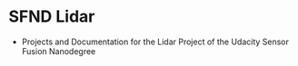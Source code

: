 # SFND Lidar
+ Projects and Documentation for the Lidar Project of the Udacity Sensor Fusion Nanodegree



